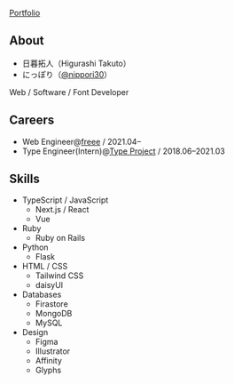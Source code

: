 [Portfolio](https://hgrs.me/)

## About
- 日暮拓人（Higurashi Takuto）
- にっぽり（[@nippori30](https://twitter.com/nippori30)）

Web / Software / Font Developer

## Careers
- Web Engineer@[freee](https://corp.freee.co.jp) / 2021.04–
- Type Engineer(Intern)@[Type Project](https://typeproject.com) / 2018.06–2021.03

## Skills
- TypeScript / JavaScript
    - Next.js / React
    - Vue
- Ruby
    - Ruby on Rails 
- Python
    - Flask
- HTML / CSS
    - Tailwind CSS
    - daisyUI
- Databases
    - Firastore
    - MongoDB
    - MySQL
- Design
    - Figma
    - Illustrator
    - Affinity
    - Glyphs
